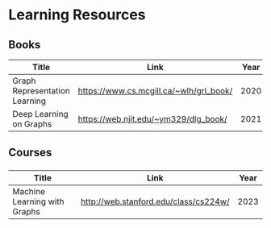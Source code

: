 # Learning Resources

## Books

| Title  | Link  | Year  |
|---|---|---|
| Graph Representation Learning  | https://www.cs.mcgill.ca/~wlh/grl_book/ | 2020 |
| Deep Learning on Graphs  | https://web.njit.edu/~ym329/dlg_book/  | 2021  |




## Courses

### 



| Title  | Link  | Year  |
|---|---|---|
|  Machine Learning with Graphs  | http://web.stanford.edu/class/cs224w/  | 2023  |
